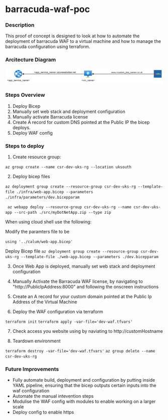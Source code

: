 # barracuda-waf-poc

### Description
This proof of concept is designed to look at how to automate the deployment of barracuda WAF to a virtual machine and how to manage the barracuda configuration using terraform.

### Arcitecture Diagram
![Alt](barracuda-waf-poc.png)

### Steps Overview
1) Deploy Bicep
2) Manually set web stack and deployment configuration
3) Manually activate Barracuda license
4) Create A record for custom DNS pointed at the Public IP the bicep deploys.
5) Deploy WAF config

### Steps to deploy
1) Create resource group:

```az group create --name csr-dev-uks-rg --location uksouth```

2) Deploy bicep files

```az deployment group create --resource-group csr-dev-uks-rg --template-file ./infra/web-app.bicep --parameters ./infra/parameters/dev.bicepparam```

``` az webapp deploy --resource-group csr-dev-uks-rg --name csr-dev-uks-app --src-path ./src/myDotNetApp.zip --type zip```

When using cloud shell use the following:

Modify the paramters file to be 

``` using '../calum/web-app.bicep' ```

Deploy Bicep file
``` az deployment group create --resource-group csr-dev-uks-rg --template-file ./web-app.bicep --parameters ./dev.bicepparam ```

3) Once Web App is deployed, manually set web stack and deployment configuration

4) Manually Activate the Barracuda WAF license, by navigating to "http://PublicIpAddress:8000" and following the onscreen instructions

5) Create an A record for your custom domain pointed at the Public Ip Address of the Virtual Machine

6) Deploy the WAF configuration via terraform

``` terraform init ```
``` terraform apply -var-file='dev-waf.tfvars' ```

7) Check access you website using by naviating to http://customHostname

8) Teardown environment

``` terraform destroy -var-file='dev-waf.tfvars' ```
``` az group delete --name csr-dev-uks-rg ```

### Future Improvements
- Fully automate build, deployment and configuration by putting inside YAML pipeline, ensuring that the bicep outputs certain inputs into the waf configuration
- Automate the manual intevention steps
- Modulise the WAF config with modules to enable working on a larger scale
- Deploy config to enable https

